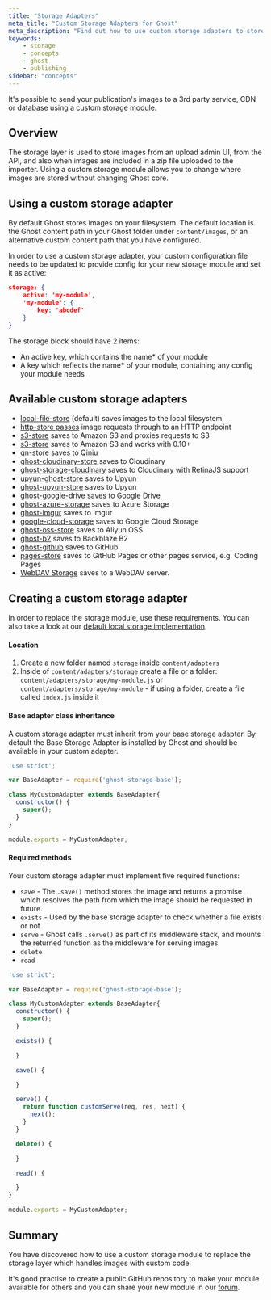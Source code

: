 ```yaml
---
title: "Storage Adapters"
meta_title: "Custom Storage Adapters for Ghost"
meta_description: "Find out how to use custom storage adapters to store your publication's images to externally on S3, Google Drive, Azure, GitHub, Imgur and more."
keywords:
    - storage
    - concepts
    - ghost
    - publishing
sidebar: "concepts"
---
```


It's possible to send your publication's images to a 3rd party service, CDN or database using a custom storage module.

## Overview
The storage layer is used to store images from an upload admin UI, from the API, and also when images are included in a zip file uploaded to the importer. Using a custom storage module allows you to change where images are stored without changing Ghost core.


## Using a custom storage adapter

By default Ghost stores images on your filesystem. The default location is the Ghost content path in your Ghost folder under `content/images`, or an alternative custom content path that you have configured.

In order to use a custom storage adapter, your custom configuration file needs to be updated to provide config for your new storage module and set it as active:

```json
storage: {
    active: 'my-module',
    'my-module': {
        key: 'abcdef'
    }
}
```

The storage block should have 2 items:

* An active key, which contains the name* of your module
* A key which reflects the name* of your module, containing any config your module needs


## Available custom storage adapters

* [local-file-store](https://github.com/TryGhost/Ghost/blob/0304816/core/server/storage/local-file-store.js) (default) saves images to the local filesystem
* [http-store passes](https://gist.github.com/ErisDS/559e11bf3e84b89a9594) image requests through to an HTTP endpoint
* [s3-store](https://github.com/spanishdict/ghost-s3-compat) saves to Amazon S3 and proxies requests to S3
* [s3-store](https://github.com/colinmeinke/ghost-storage-adapter-s3) saves to Amazon S3 and works with 0.10+
* [qn-store](https://github.com/Minwe/qn-store) saves to Qiniu
* [ghost-cloudinary-store](https://github.com/eexit/ghost-storage-cloudinary) saves to Cloudinary
* [ghost-storage-cloudinary](https://github.com/mmornati/ghost-cloudinary-store) saves to Cloudinary with RetinaJS support
* [upyun-ghost-store](https://github.com/sanddudu/upyun-ghost-store) saves to Upyun
* [ghost-upyun-store](https://github.com/pupboss/ghost-upyun-store) saves to Upyun
* [ghost-google-drive](https://github.com/robincsamuel/ghost-google-drive) saves to Google Drive
* [ghost-azure-storage](https://github.com/tparnell8/ghost-azurestorage) saves to Azure Storage
* [ghost-imgur](https://github.com/wrenth04/ghost-imgur) saves to Imgur
* [google-cloud-storage](https://github.com/thombuchi/ghost-google-cloud-storage) saves to Google Cloud Storage
* [ghost-oss-store](https://github.com/MT-Libraries/ghost-oss-store) saves to Aliyun OSS
* [ghost-b2](https://github.com/martiendt/ghost-storage-adapter-b2) saves to Backblaze B2
* [ghost-github](https://github.com/ifvictr/ghost-github) saves to GitHub
* [pages-store](https://github.com/zce/pages-store) saves to GitHub Pages or other pages service, e.g. Coding Pages
* [WebDAV Storage](https://github.com/bartt/ghost-webdav-storage-adapter) saves to a WebDAV server.


## Creating a custom storage adapter

In order to replace the storage module, use these requirements. You can also take a look at our [default local storage implementation](https://github.com/TryGhost/Ghost/blob/master/core/server/adapters/storage/LocalFileStorage.js).

#### Location

1. Create a new folder named `storage` inside `content/adapters`
2. Inside of `content/adapters/storage` create a file or a folder: `content/adapters/storage/my-module.js` or `content/adapters/storage/my-module` - if using a folder, create a file called `index.js` inside it

#### Base adapter class inheritance

A custom storage adapter must inherit from your base storage adapter. By default the Base Storage Adapter is installed by Ghost and should be available in your custom adapter.

```javascript
'use strict';

var BaseAdapter = require('ghost-storage-base');

class MyCustomAdapter extends BaseAdapter{
  constructor() {
    super();
  }
}

module.exports = MyCustomAdapter;
```

#### Required methods

Your custom storage adapter must implement five required functions:
* `save` - The `.save()` method stores the image and returns a promise which resolves the path from which the image should be requested in future.
* `exists` - Used by the base storage adapter to check whether a file exists or not
* `serve` - Ghost calls `.serve()` as part of its middleware stack, and mounts the returned function as the middleware for serving images
* `delete`
* `read`

```javascript
'use strict';

var BaseAdapter = require('ghost-storage-base');

class MyCustomAdapter extends BaseAdapter{
  constructor() {
    super();
  }

  exists() {

  }

  save() {

  }

  serve() {
    return function customServe(req, res, next) {
      next();
    }
  }

  delete() {

  }

  read() {

  }
}

module.exports = MyCustomAdapter;
```


## Summary
You have discovered how to use a custom storage module to replace the storage layer which handles images with custom code.

It's good practise to create a public GitHub repository to make your module available for others and you can share your new module in our [forum](https://forum.qazana.net/).
